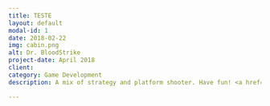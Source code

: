 ```yaml
---
title: TESTE
layout: default
modal-id: 1
date: 2018-02-22
img: cabin.png
alt: Dr. BloodStrike
project-date: April 2018
client: 
category: Game Development
description: A mix of strategy and platform shooter. Have fun! <a href="https://marcelomesmo.github.io/DrBS">Play Online</a>. <a href="https://marcelomesmo.github.io/DrBS">Download at Google Play!</a>

---
```


